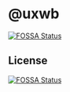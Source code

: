 # @uxwb
[![FOSSA Status](https://app.fossa.com/api/projects/git%2Bgithub.com%2Fuxwb%2Fuxwb.svg?type=shield)](https://app.fossa.com/projects/git%2Bgithub.com%2Fuxwb%2Fuxwb?ref=badge_shield)



## License
[![FOSSA Status](https://app.fossa.com/api/projects/git%2Bgithub.com%2Fuxwb%2Fuxwb.svg?type=large)](https://app.fossa.com/projects/git%2Bgithub.com%2Fuxwb%2Fuxwb?ref=badge_large)